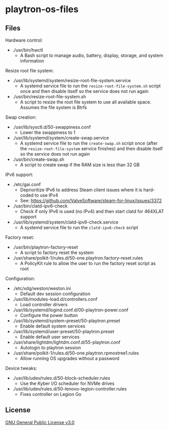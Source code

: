 # playtron-os-files

## Files

Hardware control:

- ./usr/bin/hwctl
    - A Bash script to manage audio, battery, display, storage, and system information

Resize root file system:

- ./usr/lib/systemd/system/resize-root-file-system.service
    - A systemd service file to run the `resize-root-file-system.sh` script once and then disable itself so the service does not run again
- ./usr/bin/resize-root-file-system.sh
    - A script to resize the root file system to use all available space. Assumes the file system is Btrfs

Swap creation:

- ./usr/lib/sysctl.d/50-swappiness.conf
    - Lower the swappiness to 1
- ./usr/lib/systemd/system/create-swap.service
    - A systemd service file to run the `create-swap.sh` script once (after the `resize-root-file-system` service finishes) and then disable itself so the service does not run again
- ./usr/bin/create-swap.sh
    - A script to create swap if the RAM size is less than 32 GB

IPv6 support:

- ./etc/gai.conf
    - Deprioritize IPv6 to address Steam client issues where it is hard-coded to use IPv4
    - See: https://github.com/ValveSoftware/steam-for-linux/issues/3372
- ./usr/bin/clatd-ipv6-check
    - Check if only IPv6 is used (no IPv4) and then start clatd for 464XLAT support
- ./usr/lib/systemd/system/clatd-ipv6-check.service
    - A systemd service file to run the `clatd-ipv6-check` script

Factory reset:

- ./usr/bin/playtron-factory-reset
    - A script to factory reset the system
- ./usr/share/polkit-1/rules.d/50-one.playtron.factory-reset.rules
    - A PolicyKit rule to allow the user to run the factory reset script as root

Configuration:

- ./etc/xdg/weston/weston.ini
    - Default dev session configuration
- ./usr/lib/modules-load.d/controllers.conf
    - Load controller drivers
- ./usr/lib/systemd/logind.conf.d/00-playtron-power.conf
    - Configure the power button
- ./usr/lib/systemd/system-preset/50-playtron.preset
    - Enable default system services
- ./usr/lib/systemd/user-preset/50-playtron.preset
    - Enable default user services
- ./usr/share/lightdm/lightdm.conf.d/55-playtron.conf
    - Autologin to playtron session
- ./usr/share/polkit-1/rules.d/50-one.playtron.rpmostree1.rules
    - Allow running OS upgrades without a password

Device tweaks:

- ./usr/lib/udev/rules.d/50-block-scheduler.rules
    - Use the Kyber I/O scheduler for NVMe drives
- ./usr/lib/udev/rules.d/50-lenovo-legion-controller.rules
    - Fixes controller on Legion Go


## License

[GNU General Public License v3.0](LICENSE)
